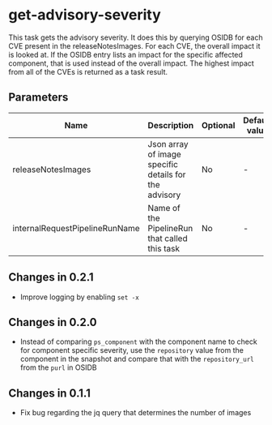 # get-advisory-severity

This task gets the advisory severity. It does this by querying OSIDB for each CVE present in the
releaseNotesImages. For each CVE, the overall impact it is looked at. If the OSIDB entry lists an
impact for the specific affected component, that is used instead of the overall impact. The highest
impact from all of the CVEs is returned as a task result.


## Parameters

| Name                           | Description                                           | Optional | Default value |
|--------------------------------|-------------------------------------------------------|----------|---------------|
| releaseNotesImages             | Json array of image specific details for the advisory | No       | -             |
| internalRequestPipelineRunName | Name of the PipelineRun that called this task         | No       | -             |

## Changes in 0.2.1
* Improve logging by enabling `set -x`

## Changes in 0.2.0
* Instead of comparing `ps_component` with the component name to check for component specific severity, use the
  `repository` value from the component in the snapshot and compare that with the `repository_url` from the `purl`
  in OSIDB

## Changes in 0.1.1
* Fix bug regarding the jq query that determines the number of images
